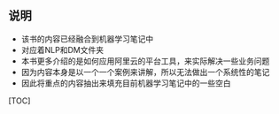 ## 说明

- 该书的内容已经融合到机器学习笔记中
- 对应着NLP和DM文件夹
- 本书更多介绍的是如何应用阿里云的平台工具，来实际解决一些业务问题
- 因为内容本身是以一个一个案例来讲解，所以无法做出一个系统性的笔记
- 因此将重点的内容抽出来填充目前机器学习笔记中的一些空白

[TOC]

### 


